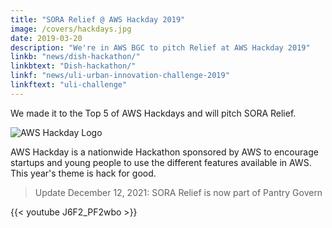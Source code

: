 ```yaml
---
title: "SORA Relief @ AWS Hackday 2019"
image: /covers/hackdays.jpg
date: 2019-03-20
description: "We're in AWS BGC to pitch Relief at AWS Hackday 2019"
linkb: "news/dish-hackathon/"
linkbtext: "Dish-hackathon/"
linkf: "news/uli-urban-innovation-challenge-2019"
linkftext: "uli-challenge"
---
```


We made it to the Top 5 of AWS Hackdays and will pitch SORA Relief. 

<!-- (https://agorize.co) -->
![AWS Hackday Logo](https://sorasystem.sirv.com/logos/hackday.jpg)

AWS Hackday is a nationwide Hackathon sponsored by AWS to encourage startups and young people to use the different features available in AWS. This year's theme is hack for good.  


> Update December 12, 2021: SORA Relief is now part of Pantry Govern

{{< youtube J6F2_PF2wbo >}}